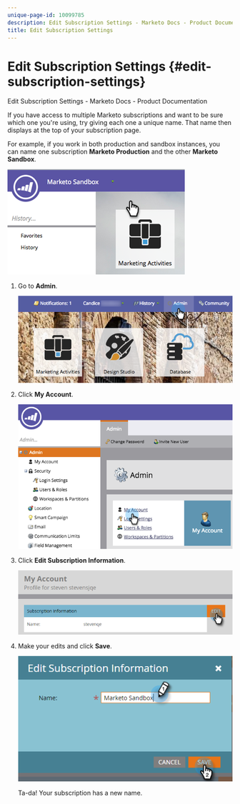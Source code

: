 ```yaml
---
unique-page-id: 10099785
description: Edit Subscription Settings - Marketo Docs - Product Documentation
title: Edit Subscription Settings
---
```


# Edit Subscription Settings {#edit-subscription-settings}

Edit Subscription Settings - Marketo Docs - Product Documentation

If you have access to multiple Marketo subscriptions and want to be sure which one you're using, try giving each one a unique name. That name then displays at the top of your subscription page.

For example, if you work in both production and sandbox instances, you can name one subscription **Marketo Production** and the other **Marketo Sandbox**.

![](assets/image2016-4-8-14-3a34-3a28.png)

1. Go to **Admin**.

   ![](assets/adminhand-1.png)

1. Click **My Account**.

   ![](assets/image2015-6-23-15-3a16-3a52.png)

1. Click **Edit Subscription Information**.

   ![](assets/image2016-5-24-10-3a34-3a32.png)

1. Make your edits and click **Save**.

   ![](assets/image2016-5-24-10-3a40-3a6.png)

   Ta-da! Your subscription has a new name.

